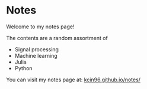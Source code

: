 # Notes
Welcome to my notes page! 

The contents are a random assortment of
* Signal processing
* Machine learning
* Julia
* Python

You can visit my notes page at: 
[kcin96.github.io/notes/](https://kcin96.github.io/notes/)
